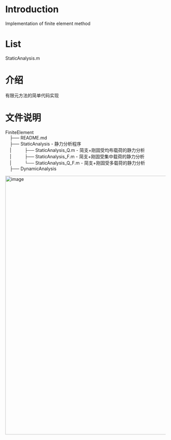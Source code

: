 # Introduction
Implementation of finite element method

# List
StaticAnalysis.m

# 介绍
有限元方法的简单代码实现

# 文件说明
FiniteElement  
&emsp;├── README.md  
&emsp;├── StaticAnalysis - 静力分析程序  
&emsp;|&emsp;&emsp;&emsp;├── StaticAnalysis_Q.m - 简支+刚固受均布载荷的静力分析  
&emsp;|&emsp;&emsp;&emsp;├── StaticAnalysis_F.m - 简支+刚固受集中载荷的静力分析  
&emsp;|&emsp;&emsp;&emsp;└── StaticAnalysis_Q_F.m - 简支+刚固受多载荷的静力分析  
&emsp;├── DynamicAnalysis       
      
 <img width="813" alt="image" src="https://user-images.githubusercontent.com/59534681/212247447-6957e0e4-fa8f-4cc1-bd32-cb4322426f45.png">


